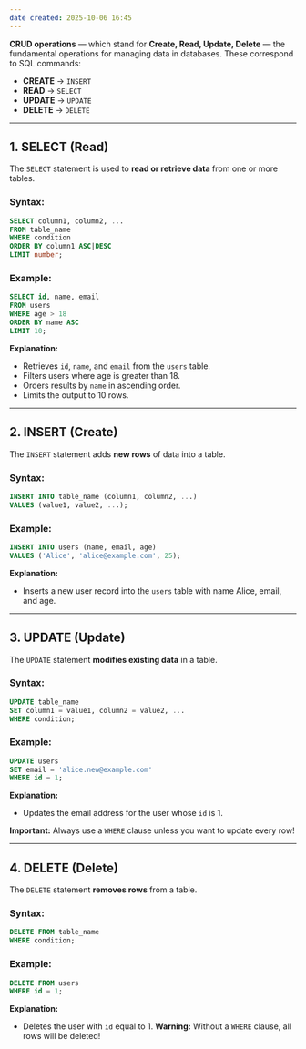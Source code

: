```yaml
---
date created: 2025-10-06 16:45
---
```


**CRUD operations** — which stand for **Create, Read, Update, Delete** — the fundamental operations for managing data in databases. These correspond to SQL commands:

- **CREATE** → `INSERT`
- **READ** → `SELECT`
- **UPDATE** → `UPDATE`
- **DELETE** → `DELETE`

---

## 1. SELECT (Read)

The `SELECT` statement is used to **read or retrieve data** from one or more tables.

### Syntax:

```sql
SELECT column1, column2, ...
FROM table_name
WHERE condition
ORDER BY column1 ASC|DESC
LIMIT number;
```

### Example:

```sql
SELECT id, name, email
FROM users
WHERE age > 18
ORDER BY name ASC
LIMIT 10;
```

**Explanation:**

- Retrieves `id`, `name`, and `email` from the `users` table.
- Filters users where age is greater than 18.
- Orders results by `name` in ascending order.
- Limits the output to 10 rows.

---

## 2. INSERT (Create)

The `INSERT` statement adds **new rows** of data into a table.

### Syntax:

```sql
INSERT INTO table_name (column1, column2, ...)
VALUES (value1, value2, ...);
```

### Example:

```sql
INSERT INTO users (name, email, age)
VALUES ('Alice', 'alice@example.com', 25);
```

**Explanation:**

- Inserts a new user record into the `users` table with name Alice, email, and age.

---

## 3. UPDATE (Update)

The `UPDATE` statement **modifies existing data** in a table.

### Syntax:

```sql
UPDATE table_name
SET column1 = value1, column2 = value2, ...
WHERE condition;
```

### Example:

```sql
UPDATE users
SET email = 'alice.new@example.com'
WHERE id = 1;
```

**Explanation:**

- Updates the email address for the user whose `id` is 1.

**Important:** Always use a `WHERE` clause unless you want to update every row!

---

## 4. DELETE (Delete)

The `DELETE` statement **removes rows** from a table.

### Syntax:

```sql
DELETE FROM table_name
WHERE condition;
```

### Example:

```sql
DELETE FROM users
WHERE id = 1;
```

**Explanation:**

- Deletes the user with `id` equal to 1.
**Warning:** Without a `WHERE` clause, all rows will be deleted!
